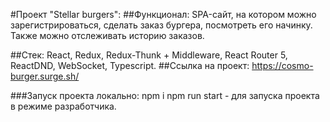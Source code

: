 #Проект "Stellar burgers":
##Функционал: SPA-сайт, на котором можно зарегистрироваться, сделать заказ бургера, посмотреть его начинку. Также можно отслеживать историю заказов.

##Стек: React, Redux, Redux-Thunk + Middleware, React Router 5, ReactDND, WebSocket, Typescript.
##Ссылка на проект: https://cosmo-burger.surge.sh/

###Запуск проекта локально:
npm  i
npm run start - для запуска проекта в режиме разработчика.
